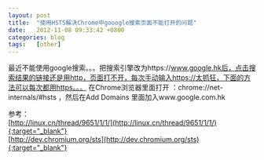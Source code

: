 ```yaml
---
layout: post
title:  "使用HSTS解决Chrome中gooogle搜索页面不能打开的问题"
date:   2012-11-08 09:33:42 +0800
categories: blog
tags:   [other]
---
```

最近不能使用google搜索。。。把搜索引擎改为https://www.google.hk后，点击搜索结果的链接还是用http，页面打不开，每次手动输入https://太抓狂，下面的方法可以每次都用https。。。
在Chrome浏览器里面打开 ：chrome://net-internals/#hsts ，然后在Add Domains 里面加入www.google.com.hk


参考：                     
[http://linux.cn/thread/9651/1/1/](http://linux.cn/thread/9651/1/1/){:target="_blank"}              
[http://dev.chromium.org/sts](http://dev.chromium.org/sts){:target="_blank"}      